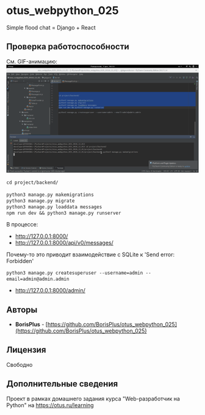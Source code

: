 # otus_webpython_025

Simple flood chat = Django + React


## Проверка работоспособности

См. GIF-анимацию:
<kbd>![react_posting.png](README.files/img/screencasts/react_posting.gif)</kbd>

```
cd project/backend/

python3 manage.py makemigrations
python3 manage.py migrate
python3 manage.py loaddata messages
npm run dev && python3 manage.py runserver

```

В процессе:
* http://127.0.0.1:8000/
* http://127.0.0.1:8000/api/v0/messages/

Почему-то это приводит взаимодействие с SQLite к 'Send error: Forbidden'
```
python3 manage.py createsuperuser --username=admin --email=admin@admin.admin
```

* http://127.0.0.1:8000/admin/


## Авторы

* **BorisPlus** - [https://github.com/BorisPlus/otus_webpython_025](https://github.com/BorisPlus/otus_webpython_025)

## Лицензия

Свободно

## Дополнительные сведения

Проект в рамках домашнего задания курса "Web-разработчик на Python" на https://otus.ru/learning
